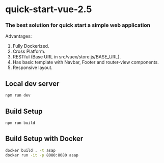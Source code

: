 # quick-start-vue-2.5
### The best solution for quick start a simple web application
Advantages:
1. Fully Dockerized.
2. Cross Platform.
3. RESTful (Base URL in src/vuex/store.js/BASE_URL).
4. Has basic template with Navbar, Footer and router-view components.
5. Responsive layout.

## Local dev server

``` bash
npm run dev
```

## Build Setup

``` bash
npm run build
```

## Build Setup with Docker

``` bash
docker build . -t asap
docker run -it -p 8080:8080 asap
```

